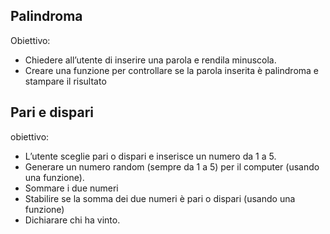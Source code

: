 ## Palindroma
Obiettivo:
- Chiedere all’utente di inserire una parola e rendila minuscola.
- Creare una funzione per controllare se la parola inserita è palindroma e stampare il risultato

## Pari e dispari
obiettivo:
- L’utente sceglie pari o dispari e inserisce un numero da 1 a 5.
- Generare un numero random (sempre da 1 a 5) per il computer (usando una funzione).
- Sommare i due numeri
- Stabilire se la somma dei due numeri è pari o dispari (usando una funzione)
- Dichiarare chi ha vinto.
